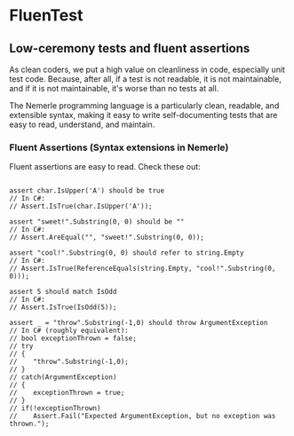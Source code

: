 # FluenTest

## Low-ceremony tests and fluent assertions

As clean coders, we put a high value on cleanliness in code, especially unit test code.  Because, after all, if a test is not readable, it is not maintainable, and if it is not maintainable, it's worse than no tests at all.

The Nemerle programming language is a particularly clean, readable, and extensible syntax, making it easy to write self-documenting tests that are easy to read, understand, and maintain.

### Fluent Assertions (Syntax extensions in Nemerle)

Fluent assertions are easy to read.  Check these out:

```nemerle

assert char.IsUpper('A') should be true
// In C#:
// Assert.IsTrue(char.IsUpper('A'));

assert "sweet!".Substring(0, 0) should be ""
// In C#:
// Assert.AreEqual("", "sweet!".Substring(0, 0));

assert "cool!".Substring(0, 0) should refer to string.Empty
// In C#:
// Assert.IsTrue(ReferenceEquals(string.Empty, "cool!".Substring(0, 0)));

assert 5 should match IsOdd
// In C#:
// Assert.IsTrue(IsOdd(5));

assert _ = "throw".Substring(-1,0) should throw ArgumentException
// In C# (roughly equivalent):
// bool exceptionThrown = false;
// try
// {
//    "throw".Substring(-1,0);
// }
// catch(ArgumentException)
// {
//    exceptionThrown = true;
// }
// if(!exceptionThrown)
//    Assert.Fail("Expected ArgumentException, but no exception was thrown.");
```

